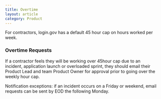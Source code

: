 ```yaml
---
title: Overtime
layout: article
category: Product
---
```


For contractors, login.gov has a default 45 hour cap on hours worked per week.

### Overtime Requests

If a contractor feels they will be working over 45hour cap due to an incident, application launch or overloaded sprint, they should email their Product Lead and team Product Owner for approval prior to going over the weekly hour cap. 
 
Notification exceptions: if an incident occurs on a Friday or weekend, email requests can be sent by EOD the following Monday. 
